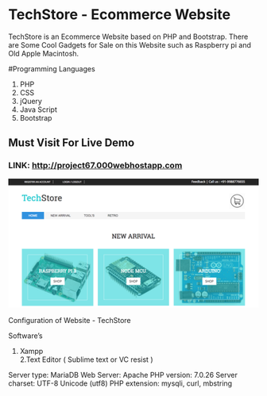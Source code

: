 # TechStore - Ecommerce Website
TechStore is an Ecommerce Website based on PHP and Bootstrap. There are Some Cool 
Gadgets for Sale on this Website such as Raspberry pi and Old Apple Macintosh.

#Programming Languages 
1. PHP
2. CSS
3. jQuery
4. Java Script
5. Bootstrap

## Must Visit For Live Demo

### LINK: http://project67.000webhostapp.com 

![Screenshot](techstore.png)


Configuration of Website - TechStore

Software’s
1. Xampp                 
2.Text Editor ( Sublime text or VC resist )

Server type: MariaDB
Web Server:  Apache
PHP version: 7.0.26
Server charset: UTF-8 Unicode (utf8)
PHP extension: mysqli, curl, mbstring


